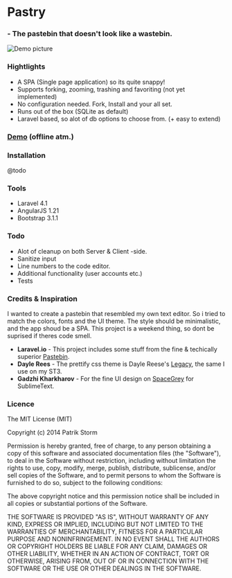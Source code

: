 # Pastry
### - The pastebin that doesn't look like a wastebin.

![Demo picture](http://i.imgur.com/MxYi0xj.png)

### Hightlights

- A SPA (Single page application) so its quite snappy!
- Supports forking, zooming, trashing and favoriting (not yet implemented)
- No configuration needed. Fork, Install and your all set.
- Runs out of the box (SQLite as default)
- Laravel based, so alot of db options to choose from. (+ easy to extend)

### [Demo](http://paste.patrikstorm.com) (offline atm.)

### Installation

@todo

### Tools

- Laravel 4.1
- AngularJS 1.21
- Bootstrap 3.1.1

### Todo

- Alot of cleanup on both Server & Client -side.
- Sanitize input
- Line numbers to the code editor.
- Additional functionality (user accounts etc.)
- Tests

### Credits & Inspiration

I wanted to create a pastebin that resembled my own text editor. So i tried to match
the colors, fonts and the UI theme. The style should be minimalistic, and the app
shoud be a SPA. This project is a weekend thing, so dont be suprised if theres code smell.

- **Laravel.io** - This project includes some stuff from the fine & techically superior [Pastebin](http://laravel.io/bin).
- **Dayle Rees** - The prettify css theme is Dayle Reese's [Legacy](http://daylerees.github.io/), the same I use on my ST3.
- **Gadzhi Kharkharov** - For the fine UI design on [SpaceGrey](http://kkga.github.io/spacegray/) for SublimeText.

### Licence

The MIT License (MIT)

Copyright (c) 2014 Patrik Storm

Permission is hereby granted, free of charge, to any person obtaining a copy
of this software and associated documentation files (the "Software"), to deal
in the Software without restriction, including without limitation the rights
to use, copy, modify, merge, publish, distribute, sublicense, and/or sell
copies of the Software, and to permit persons to whom the Software is
furnished to do so, subject to the following conditions:

The above copyright notice and this permission notice shall be included in
all copies or substantial portions of the Software.

THE SOFTWARE IS PROVIDED "AS IS", WITHOUT WARRANTY OF ANY KIND, EXPRESS OR
IMPLIED, INCLUDING BUT NOT LIMITED TO THE WARRANTIES OF MERCHANTABILITY,
FITNESS FOR A PARTICULAR PURPOSE AND NONINFRINGEMENT. IN NO EVENT SHALL THE
AUTHORS OR COPYRIGHT HOLDERS BE LIABLE FOR ANY CLAIM, DAMAGES OR OTHER
LIABILITY, WHETHER IN AN ACTION OF CONTRACT, TORT OR OTHERWISE, ARISING FROM,
OUT OF OR IN CONNECTION WITH THE SOFTWARE OR THE USE OR OTHER DEALINGS IN
THE SOFTWARE.
